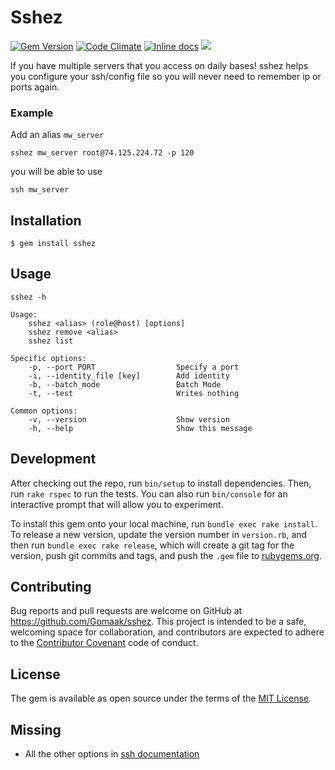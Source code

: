 # Sshez
[![Gem Version](https://badge.fury.io/rb/sshez.svg)](https://badge.fury.io/rb/sshez)
[![Code Climate](https://codeclimate.com/github/GomaaK/sshez/badges/gpa.svg)](https://codeclimate.com/github/GomaaK/sshez)
[![Inline docs](http://inch-ci.org/github/GomaaK/sshez.svg?branch=master)](http://inch-ci.org/github/GomaaK/sshez)
![](http://ruby-gem-downloads-badge.herokuapp.com/sshez?type=total)

If you have multiple servers that you access on daily bases! sshez helps you configure your ssh/config file so you will never need to remember ip or ports again.

### Example

Add an alias `mw_server`

    sshez mw_server root@74.125.224.72 -p 120
    
you will be able to use

    ssh mw_server

## Installation

    $ gem install sshez

## Usage

    sshez -h

    Usage:
        sshez <alias> (role@host) [options]
        sshez remove <alias>
        sshez list

    Specific options:
        -p, --port PORT                  Specify a port
        -i, --identity_file [key]        Add identity
        -b, --batch_mode                 Batch Mode
        -t, --test                       Writes nothing

    Common options:
        -v, --version                    Show version
        -h, --help                       Show this message

## Development

After checking out the repo, run `bin/setup` to install dependencies. Then, run `rake rspec` to run the tests. You can also run `bin/console` for an interactive prompt that will allow you to experiment.

To install this gem onto your local machine, run `bundle exec rake install`. To release a new version, update the version number in `version.rb`, and then run `bundle exec rake release`, which will create a git tag for the version, push git commits and tags, and push the `.gem` file to [rubygems.org](https://rubygems.org).

## Contributing

Bug reports and pull requests are welcome on GitHub at https://github.com/Gomaak/sshez. This project is intended to be a safe, welcoming space for collaboration, and contributors are expected to adhere to the [Contributor Covenant](contributor-covenant.org) code of conduct.


## License

The gem is available as open source under the terms of the [MIT License](http://opensource.org/licenses/MIT).



## Missing

*   All the other options in [ssh documentation](http://linux.die.net/man/5/ssh_config)



